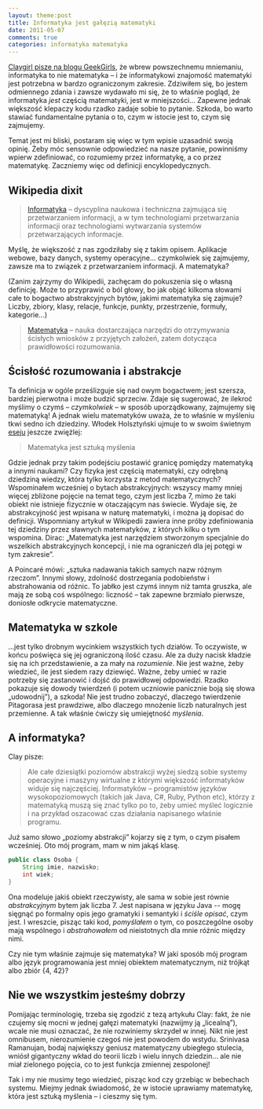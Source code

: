 ```yaml
---
layout: theme:post
title: Informatyka jest gałęzią matematyki
date: 2011-05-07
comments: true
categories: informatyka matematyka
---
```


[Claygirl pisze na blogu GeekGirls][1], że wbrew powszechnemu
mniemaniu, informatyka to nie matematyka – i że informatykowi
znajomość matematyki jest potrzebna w bardzo ograniczonym
zakresie. Zdziwiłem się, bo jestem odmiennego zdania i zawsze wydawało
mi się, że to właśnie pogląd, że informatyka _jest_ częścią
matematyki, jest w mniejszości... Zapewne jednak większość klepaczy
kodu rzadko zadaje sobie to pytanie. Szkoda, bo warto stawiać
fundamentalne pytania o to, czym w istocie jest to, czym się
zajmujemy.

Temat jest mi bliski, postaram się więc w tym wpisie uzasadnić swoją
opinię. Żeby móc sensownie odpowiedzieć na nasze pytanie, powinniśmy
wpierw zdefiniować, co rozumiemy przez informatykę, a co przez
matematykę. Zaczniemy więc od definicji encyklopedycznych.

## Wikipedia dixit

> [Informatyka][2] – dyscyplina naukowa i techniczna zajmująca się
> przetwarzaniem informacji, a w tym technologiami przetwarzania
> informacji oraz technologiami wytwarzania systemów przetwarzających
> informacje.

Myślę, że większość z nas zgodziłaby się z takim opisem. Aplikacje
webowe, bazy danych, systemy operacyjne... czymkolwiek się zajmujemy,
zawsze ma to związek z przetwarzaniem informacji. A matematyka?

(Zanim zajrzymy do Wikipedii, zachęcam do pokuszenia się o własną
definicję. Może to przyprawić o ból głowy, bo jak objąć kilkoma
słowami całe to bogactwo abstrakcyjnych bytów, jakimi matematyka się
zajmuje?  Liczby, zbiory, klasy, relacje, funkcje, punkty, przestrzenie,
formuły, kategorie...)

> [Matematyka][3] – nauka dostarczająca narzędzi do otrzymywania
> ścisłych wniosków z przyjętych założeń, zatem dotycząca
> prawidłowości rozumowania.

## Ścisłość rozumowania i abstrakcje

Ta definicja w ogóle prześlizguje się nad owym bogactwem; jest
szersza, bardziej pierwotna i może budzić sprzeciw. Zdaje się
sugerować, że ilekroć myślimy o czymś – _czymkolwiek_ – w sposób
uporządkowany, zajmujemy się matematyką!  A jednak wielu matematyków
uważa, że to właśnie w myśleniu tkwi sedno ich dziedziny. Włodek
Holsztyński ujmuje to w swoim świetnym [eseju][4] jeszcze zwięźlej:

> Matematyka jest sztuką myślenia

Gdzie jednak przy takim podejściu postawić granicę pomiędzy matematyką
a innymi naukami?  Czy fizyka jest częścią matematyki, czy odrębną
dziedziną wiedzy, która tylko korzysta z metod matematycznych?
Wspominałem wcześniej o bytach abstrakcyjnych: wszyscy mamy mniej
więcej zbliżone pojęcie na temat tego, czym jest liczba 7, mimo że
taki obiekt nie istnieje fizycznie w otaczającym nas świecie. Wydaje
się, że abstrakcyjność jest wpisana w naturę matematyki, i można ją
dopisać do definicji. Wspomniany artykuł w Wikipedii zawiera inne
próby zdefiniowania tej dziedziny przez sławnych matematyków, z
których kilku o tym wspomina. Dirac: „Matematyka jest narzędziem
stworzonym specjalnie do wszelkich abstrakcyjnych koncepcji, i nie ma
ograniczeń dla jej potęgi w tym zakresie”.

A Poincaré mówi: „sztuka nadawania takich samych nazw różnym rzeczom”.
Innymi słowy, zdolność dostrzegania podobieństw i abstrahowania od
różnic. To jabłko jest czymś innym niż tamta gruszka, ale mają ze sobą
coś wspólnego: liczność – tak zapewne brzmiało pierwsze, doniosłe
odkrycie matematyczne.

## Matematyka w szkole

...jest tylko drobnym wycinkiem wszystkich tych działów. To oczywiste,
w końcu poświęca się jej ograniczoną ilość czasu. Ale za duży nacisk
kładzie się na ich przedstawienie, a za mały na _rozumienie_. Nie jest
ważne, żeby wiedzieć, ile jest siedem razy dziewięć. Ważne, żeby umieć
w razie potrzeby się zastanowić i dojść do prawidłowej odpowiedzi.
Rzadko pokazuje się dowody twierdzeń (i potem uczniowie panicznie boją
się słowa „udowodnij”), a szkoda!  Nie jest trudno zobaczyć, dlaczego
twierdzenie Pitagorasa jest prawdziwe, albo dlaczego mnożenie liczb
naturalnych jest przemienne. A tak właśnie ćwiczy się umiejętność
_myślenia_.

## A informatyka?

Clay pisze:

> Ale całe dziesiątki poziomów abstrakcji wyżej siedzą sobie systemy
> operacyjne i maszyny wirtualne z którymi większość informatyków
> widuje się najczęściej. Informatyków &ndash; programistów języków
> wysokopoziomowych (takich jak Java, C#, Ruby, Python etc), którzy z
> matematyką muszą się znać tylko po to, żeby umieć myśleć logicznie i
> na przykład oszacować czas działania napisanego właśnie programu.

Już samo słowo „poziomy abstrakcji” kojarzy się z tym, o czym pisałem
wcześniej. Oto mój program, mam w nim jakąś klasę.

``` java
public class Osoba {
    String imie, nazwisko;
    int wiek;
}
```

Ona modeluje jakiś obiekt rzeczywisty, ale sama w sobie jest równie
_abstrakcyjnym_ bytem jak liczba 7. Jest napisana w języku Java --
mogę sięgnąć po formalny opis jego gramatyki i semantyki i _ściśle opisać_,
czym jest.  I wreszcie, pisząc taki kod, _pomyślałem_ o tym,
co poszczególne osoby mają wspólnego i _abstrahowałem_ od nieistotnych
dla mnie różnic między nimi.

Czy nie tym właśnie zajmuje się matematyka? W jaki sposób mój program
albo język programowania jest mniej obiektem matematycznym, niż
trójkąt albo zbiór {4, 42}?

## Nie we wszystkim jesteśmy dobrzy

Pomijając terminologię, trzeba się zgodzić z tezą artykułu Clay:
fakt, że nie czujemy się mocni w jednej gałęzi matematyki (nazwijmy
ją „licealną”), wcale nie musi oznaczać, że nie rozwiniemy skrzydeł
w innej. Nikt nie jest omnibusem, nierozumienie czegoś nie jest
powodem do wstydu. Srinivasa Ramanujan, bodaj największy geniusz
matematyczny ubiegłego stulecia, wniósł gigantyczny wkład do teorii
liczb i wielu innych dziedzin... ale nie miał zielonego pojęcia,
co to jest funkcja zmiennej zespolonej!

Tak i my nie musimy tego wiedzieć, pisząc kod czy grzebiąc w bebechach
systemu. Miejmy jednak świadomość, że w istocie uprawiamy matematykę,
która jest sztuką myślenia – i cieszmy się tym.

 [1]: http://geekgirls.pl/2011/05/kobieta-tworzaca-internet/
 [2]: http://pl.wikipedia.org/wiki/Informatyka
 [3]: http://pl.wikipedia.org/wiki/Matematyka
 [4]: http://knol.google.com/k/wlodzimierz-holsztynski/matematyka-esej/1jxfhq4x4sw0j/93#
